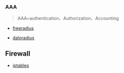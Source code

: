 



### AAA

> AAA=authentication、Authorization、Accounting

* [freeradius](./freeradius.md)

* [daloradius](./daloradius.md)

## Firewall

* [iptables](./iptables.md)

